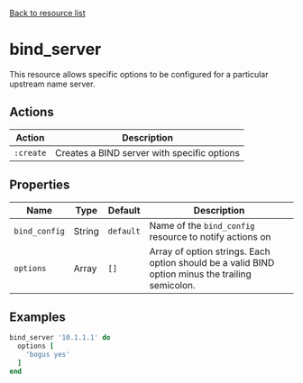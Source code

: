[Back to resource list](../README.md#resources)

# bind_server

This resource allows specific options to be configured for a particular upstream name server.

## Actions

| Action    | Description                                 |
| --------- | ------------------------------------------- |
| `:create` | Creates a BIND server with specific options |

## Properties

| Name          | Type   | Default   | Description                                                                                       |
| ------------- | ------ | --------- | ------------------------------------------------------------------------------------------------- |
| `bind_config` | String | `default` | Name of the `bind_config` resource to notify actions on                                           |
| `options`     | Array  | `[]`      | Array of option strings. Each option should be a valid BIND option minus the trailing semicolon.  |

## Examples

```ruby
bind_server '10.1.1.1' do
  options [
    'bogus yes'
  ]
end
```
